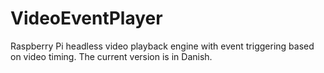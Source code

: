 # VideoEventPlayer
Raspberry Pi headless video playback engine with event triggering based on video timing.
The current version is in Danish.
